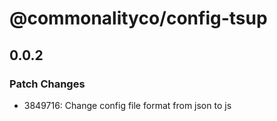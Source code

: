 # @commonalityco/config-tsup

## 0.0.2

### Patch Changes

- 3849716: Change config file format from json to js

